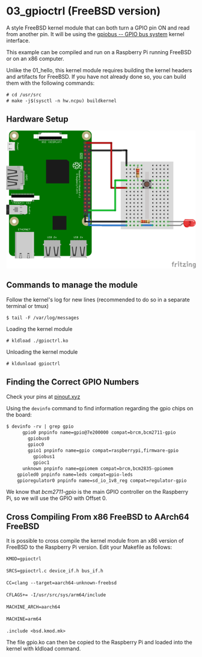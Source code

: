 # 03_gpioctrl (FreeBSD version)

A style FreeBSD kernel module that can both turn a GPIO pin ON and read from another pin. It will be using the [gpiobus -- GPIO bus system](https://man.freebsd.org/cgi/man.cgi?gpiobus(4)) kernel interface.

This example can be compiled and run on a Raspberry Pi running FreeBSD or on an x86 computer.

Unlike the 01_hello, this kernel module requires building the kernel headers and artifacts for FreeBSD. If you have not already done so, you can build them with the following commands:
```shell
# cd /usr/src
# make -j$(sysctl -n hw.ncpu) buildkernel
```

## Hardware Setup
![Raspberry Pi Wiring](led_button_Steckplatine.png)

## Commands to manage the module

Follow the kernel's log for new lines (recommended to do so in a separate terminal or tmux)
```shell
$ tail -F /var/log/messages
```

Loading the kernel module
```shell
# kldload ./gpioctrl.ko
```

Unloading the kernel module
```shell
# kldunload gpioctrl
```

## Finding the Correct GPIO Numbers
Check your pins at [pinout.xyz](https://www.pinout.xyz)

Using the `devinfo` command to find information regarding the gpio chips on the board:

```shell
$ devinfo -rv | grep gpio
      gpio0 pnpinfo name=gpio@7e200000 compat=brcm,bcm2711-gpio 
        gpiobus0
        gpioc0
        gpio1 pnpinfo name=gpio compat=raspberrypi,firmware-gpio 
          gpiobus1
          gpioc1
      unknown pnpinfo name=gpiomem compat=brcm,bcm2835-gpiomem 
    gpioled0 pnpinfo name=leds compat=gpio-leds 
    gpioregulator0 pnpinfo name=sd_io_1v8_reg compat=regulator-gpio
```

We know that _bcm2711-gpio_ is the main GPIO controller on the Raspberry Pi, so we will use the GPIO with Offset 0.

## Cross Compiling From x86 FreeBSD to AArch64 FreeBSD

It is possible to cross compile the kernel module from an x86 version of FreeBSD to the Raspberry Pi version. Edit your Makefile as follows:

```shell
KMOD=gpioctrl

SRCS=gpioctrl.c device_if.h bus_if.h

CC=clang --target=aarch64-unknown-freebsd

CFLAGS+= -I/usr/src/sys/arm64/include

MACHINE_ARCH=aarch64

MACHINE=arm64

.include <bsd.kmod.mk>
```

The file gpio.ko can then be copied to the Raspberry Pi and loaded into the kernel with kldload command.